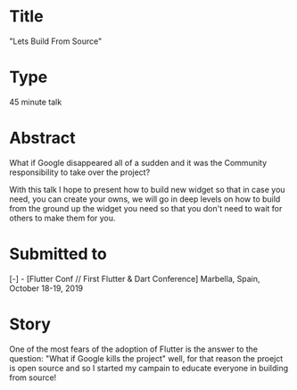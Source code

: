 # Title

"Lets Build From Source"

# Type

45 minute talk

# Abstract
What if Google disappeared all of a sudden and it was the Community responsibility to take over the project?  

With this talk I hope to present how to build new widget so that in case you need, you can create your owns, we will go in deep levels on how to build from the ground up the widget you need so that you don't need to wait for others to make them for you.  

# Submitted to

[-] - [Flutter Conf // First Flutter & Dart Conference] Marbella, Spain, October 18-19, 2019

# Story

One of the most fears of the adoption of Flutter is the answer to the question: "What if Google kills the project" well, for that reason the proejct is open source and so I started my campain to educate everyone in building from source!
